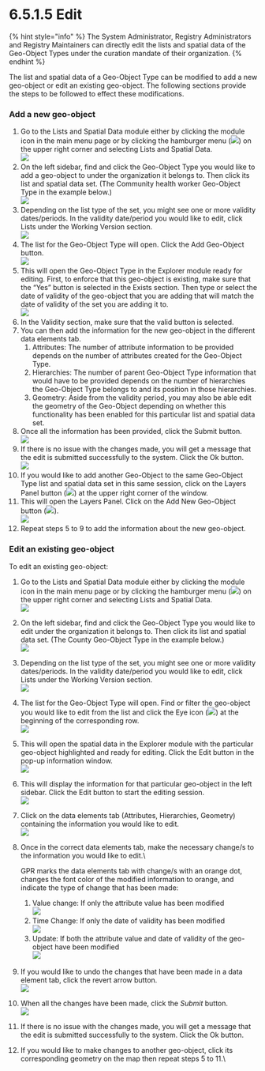 # 6.5.1.5 Edit

{% hint style="info" %}
The System Administrator, Registry Administrators and Registry Maintainers can directly edit the lists and spatial data of the Geo-Object Types under the curation mandate of their organization.
{% endhint %}

The list and spatial data of a Geo-Object Type can be modified to add a new geo-object or edit an existing geo-object. The following sections provide the steps to be followed to effect these modifications.

### Add a new geo-object

1. Go to the Lists and Spatial Data module either by clicking the module icon in the main menu page or by clicking the hamburger menu (![](https://lh3.googleusercontent.com/4ieAODNcwrlKZ6iUiZnYlbLGZmQJiEse\_Z8mls7B1vwiKHOfldO3TWH3smxfa1IJQb\_BhxM7c6iTe--Wm0sPvlovt4jp-DaoMkTqq5MNslg-imIrXqyoa3A3Fnq-Ct\_7AAaQzW-xMCIbev1kGSUU8xN5v8iFIayG4z8c4H78mU80Ms6J\_4PBB1ghQw)) on the upper right corner and selecting Lists and Spatial Data.\
   ![](<../../../../../.gitbook/assets/image (19) (1) (1) (1).png>)
2. On the left sidebar, find and click the Geo-Object Type you would like to add a geo-object to under the organization it belongs to. Then click its list and spatial data set. (The Community health worker Geo-Object Type in the example below.)\
   ![](<../../../../../.gitbook/assets/image (31) (1).png>)
3. Depending on the list type of the set, you might see one or more validity dates/periods. In the validity date/period you would like to edit, click Lists under the Working Version section.\
   ![](<../../../../../.gitbook/assets/image (1) (2).png>)
4. The list for the Geo-Object Type will open. Click the Add Geo-Object button.\
   ![](<../../../../../.gitbook/assets/image (11) (1).png>)
5. This will open the Geo-Object Type in the Explorer module ready for editing. First, to enforce that this geo-object is existing, make sure that the “Yes” button is selected in the Exists section. Then type or select the date of validity of the geo-object that you are adding that will match the date of validity of the set you are adding it to.\
   ![](<../../../../../.gitbook/assets/image (12) (1) (2).png>)
6. In the Validity section, make sure that the valid button is selected.
7. You can then add the information for the new geo-object in the different data elements tab.
   1. Attributes: The number of attribute information to be provided depends on the number of attributes created for the Geo-Object Type.
   2. Hierarchies: The number of parent Geo-Object Type information that would have to be provided depends on the number of hierarchies the Geo-Object Type belongs to and its position in those hierarchies.
   3. Geometry: Aside from the validity period, you may also be able edit the geometry of the Geo-Object depending on whether this functionality has been enabled for this particular list and spatial data set.
8. Once all the information has been provided, click the Submit button.\
   ![](<../../../../../.gitbook/assets/image (19) (1) (1).png>)
9. If there is no issue with the changes made, you will get a message that the edit is submitted successfully to the system. Click the Ok button.\
   ![](<../../../../../.gitbook/assets/image (14).png>)
10. If you would like to add another Geo-Object to the same Geo-Object Type list and spatial data set in this same session, click on the Layers Panel button (![](https://lh3.googleusercontent.com/GS9dmxAt4iKNmCZojlF7\_yTYOS4zveB\_nkoY5i\_PYZ4ZmZ0YCXrNowfKD74yKfbff3dB5Og1LES2C8DM75ngqAjgGa7RhPfcAw4PJpeipayjKFuRw1JCqk96-uuOZ2MZv0eUDxx1I64WaUREHJ7I\_LkFh5VLGQXheepM7kUfCQVASxLajpdU7\_WjjA)) at the upper right corner of the window.
11. This will open the Layers Panel. Click on the Add New Geo-Object button (![](https://lh5.googleusercontent.com/Lt0ZdLDMJHY\_Pef6Ru804rIMqkqn05zOYMFa7vK6JoWck36D-\_twoPSHyDz3\_cp5toZkNovIl2rMypgRvk\_\_Mk\_3Hos\_il5BnGAdRYlycfxIOvQg36-VcZHRDineICp6Q5pxzM5NjKQY5g3a1ZLKYOqAH04DBEr37UCznvIWvkuAVuY5\_LLLvJVySQ)).\
    ![](<../../../../../.gitbook/assets/image (4) (1).png>)
12. Repeat steps 5 to 9 to add the information about the new geo-object.

### **Edit an existing geo-object**

To edit an existing geo-object:

1. Go to the Lists and Spatial Data module either by clicking the module icon in the main menu page or by clicking the hamburger menu (![](https://lh3.googleusercontent.com/4ieAODNcwrlKZ6iUiZnYlbLGZmQJiEse\_Z8mls7B1vwiKHOfldO3TWH3smxfa1IJQb\_BhxM7c6iTe--Wm0sPvlovt4jp-DaoMkTqq5MNslg-imIrXqyoa3A3Fnq-Ct\_7AAaQzW-xMCIbev1kGSUU8xN5v8iFIayG4z8c4H78mU80Ms6J\_4PBB1ghQw)) on the upper right corner and selecting Lists and Spatial Data.\
   ![](<../../../../../.gitbook/assets/image (19) (1) (1) (1).png>)
2. On the left sidebar, find and click the Geo-Object Type you would like to edit under the organization it belongs to. Then click its list and spatial data set. (The County Geo-Object Type in the example below.)\
   ![](<../../../../../.gitbook/assets/image (30) (1) (1).png>)
3. Depending on the list type of the set, you might see one or more validity dates/periods. In the validity date/period you would like to edit, click Lists under the Working Version section.\
   ![](<../../../../../.gitbook/assets/image (23) (1).png>)
4. The list for the Geo-Object Type will open. Find or filter the geo-object you would like to edit from the list and click the Eye icon (![](https://lh4.googleusercontent.com/EqUKCHVeChCW9J37GH46HYv9Ymm0miGlBXGf6Job9MB9X2FGGpMDDFPsJlbRFpW-KyFjcSuuJEApZtivwT4r8Bnr76usqZ1IoVkDjoUzvYGc1zJXxS2ZxSq3cka214983-Yg39oTsQiSSTum1wfYH4RX9Jb96umiEPFEhwN0CGHFuYGP0qJECd5FQw)) at the beginning of the corresponding row.\
   ![](<../../../../../.gitbook/assets/image (7) (1).png>)
5. This will open the spatial data in the Explorer module with the particular geo-object highlighted and ready for editing. Click the Edit button in the pop-up information window.\
   ![](https://lh4.googleusercontent.com/89\_IEtd\_xzZUv-HSANnK90H3skG8DsssHC8QJYBya0JAI\_oNVlCw\_LAwnoONaK1TtLveShWMtVS2UkUTfffo9iATCT94YxkKOerFDCaJAFop1y8PjcWd4Wp395lpgIS-4GPFHdXhiXlCD32oNHTy7Yn4xraPtHcL8CBNo2haQPvYzt2fEbD8vGGW1A)
6. This will display the information for that particular geo-object in the left sidebar. Click the Edit button to start the editing session.\
   ![](<../../../../../.gitbook/assets/image (24).png>)
7. Click on the data elements tab (Attributes, Hierarchies, Geometry) containing the information you would like to edit.\
   ![](<../../../../../.gitbook/assets/image (33) (1).png>)
8.  Once in the correct data elements tab, make the necessary change/s to the information you would like to edit.\


    GPR marks the data elements tab with change/s with an orange dot, changes the font color of the modified information to orange, and indicate the type of change that has been made:

    1. Value change: If only the attribute value has been modified\
       ![](<../../../../../.gitbook/assets/image (15) (2).png>)
    2. Time Change: If only the date of validity has been modified\
       ![](<../../../../../.gitbook/assets/image (2) (1).png>)
    3. Update: If both the attribute value and date of validity of the geo-object have been modified\
       ![](<../../../../../.gitbook/assets/image (9) (3).png>)
9. If you would like to undo the changes that have been made in a data element tab, click the revert arrow button.\
   ![](<../../../../../.gitbook/assets/image (26).png>)
10. When all the changes have been made, click the _Submit_ button.\
    ![](<../../../../../.gitbook/assets/image (32) (1).png>)
11. If there is no issue with the changes made, you will get a message that the edit is submitted successfully to the system. Click the Ok button.
12. If you would like to make changes to another geo-object, click its corresponding geometry on the map then repeat steps 5 to 11.\
